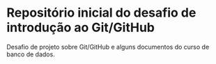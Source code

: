 # Repositório inicial do desafio de introdução ao Git/GitHub
Desafio de projeto sobre Git/GitHub e alguns documentos do curso de banco de dados.


